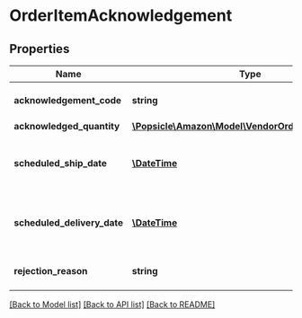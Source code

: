 # OrderItemAcknowledgement

## Properties
Name | Type | Description | Notes
------------ | ------------- | ------------- | -------------
**acknowledgement_code** | **string** | This indicates the acknowledgement code. | 
**acknowledged_quantity** | [**\Popsicle\Amazon\Model\VendorOrders\ItemQuantity**](ItemQuantity.md) |  | 
**scheduled_ship_date** | [**\DateTime**](\DateTime.md) | Estimated ship date per line item. Must be in ISO-8601 date/time format. | [optional] 
**scheduled_delivery_date** | [**\DateTime**](\DateTime.md) | Estimated delivery date per line item. Must be in ISO-8601 date/time format. | [optional] 
**rejection_reason** | **string** | Indicates the reason for rejection. | [optional] 

[[Back to Model list]](../../README.md#documentation-for-models) [[Back to API list]](../../README.md#documentation-for-api-endpoints) [[Back to README]](../../README.md)

